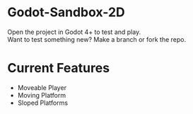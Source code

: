 # Godot-Sandbox-2D
Open the project in Godot 4+ to test and play. <br>
Want to test something new? Make a branch or fork the repo.

# Current Features
* Moveable Player
* Moving Platform
* Sloped Platforms
